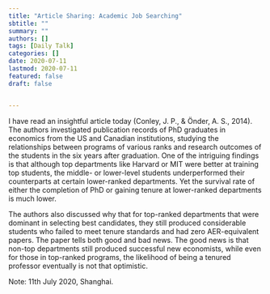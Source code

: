 ```yaml
---
title: "Article Sharing: Academic Job Searching"
sbtitle: ""
summary: ""
authors: []
tags: [Daily Talk]
categories: []
date: 2020-07-11
lastmod: 2020-07-11
featured: false
draft: false


---
```


I have read an insightful article today (Conley, J. P., & Önder, A. S., 2014). The authors investigated publication records of PhD graduates in economics from the US and Canadian institutions, studying the relationships between programs of various ranks and research outcomes of the students in the six years after graduation. One of the intriguing findings is that although top departments like Harvard or MIT were better at training top students, the middle- or lower-level students underperformed their counterparts at certain lower-ranked departments. Yet the survival rate of either the completion of PhD or gaining tenure at lower-ranked departments is much lower.

The authors also discussed why that for top-ranked departments that were dominant in selecting best candidates, they still produced considerable students who failed to meet tenure standards and had zero AER-equivalent papers. The paper tells both good and bad news. The good news is that non-top departments still produced successful new economists, while even for those in top-ranked programs, the likelihood of being a tenured professor eventually is not that optimistic.

Note: 11th July 2020, Shanghai.
